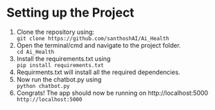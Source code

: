 # Setting up the Project
<ol>
<li>Clone the repository using:</li>
<code>git clone https://github.com/santhoshAI/Ai_Health</code>
<li>Open the terminal/cmd and navigate to the project folder.</li>
<code>cd Ai_Health</code>
<li>Install the requirements.txt using</li>
<code>pip install requirements.txt</code>
<li>Requirments.txt will install all the required dependencies.</li>
<li>Now run the chatbot.py using</li>
<code>python chatbot.py</code>
<li>Congrats! The app should now be running on http://localhost:5000</li>
<code>http://localhost:5000</code>
</ol>
